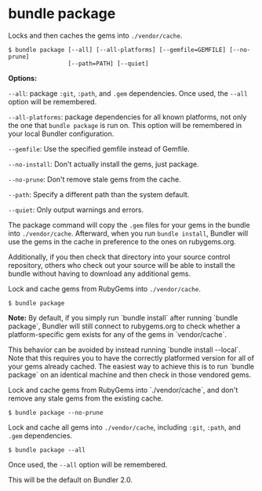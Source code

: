 # bundle package

Locks and then caches the gems into `./vendor/cache`.

```
$ bundle package [--all] [--all-platforms] [--gemfile=GEMFILE] [--no-prune]
                 [--path=PATH] [--quiet]
```

**Options:**

`--all`: package `:git`, `:path`, and `.gem` dependencies. Once used, the `--all`
option will be remembered.

`--all-platforms`: package dependencies for all known platforms, not only the one that `bundle package` is run on. This option will be remembered in your local Bundler configuration.

`--gemfile`: Use the specified gemfile instead of Gemfile.

`--no-install`: Don't actually install the gems, just package.

`--no-prune`: Don't remove stale gems from the cache.

`--path`: Specify a different path than the system default.

`--quiet`: Only output warnings and errors.

The package command will copy the `.gem` files for your gems in the bundle into
`./vendor/cache`. Afterward, when you run `bundle install`, Bundler will use the
gems in the cache in preference to the ones on rubygems.org.

Additionally, if you then check that directory into your source control repository,
others who check out your source will be able to install the bundle without having
to download any additional gems.

Lock and cache gems from RubyGems into `./vendor/cache`.

```
$ bundle package
```

<aside class="notes">
  <p>
    <b>Note:</b> By default, if you simply run `bundle install` after running `bundle package`, Bundler will still connect to rubygems.org to check whether a platform-specific gem exists for any of the gems in `vendor/cache`.
  </p>
  <p>
    This behavior can be avoided by instead running `bundle install --local`. Note that this requires you to have the correctly platformed version for all of your gems already cached. The easiest way to achieve this is to run `bundle package` on an identical machine and then check in those vendored gems.
  </p>
  <p>
    Lock and cache gems from RubyGems into `./vendor/cache`, and don't remove any stale gems from the existing cache.
  </p>
</aside>

```
$ bundle package --no-prune
```

Lock and cache all gems into `./vendor/cache`, including `:git`, `:path`, and `.gem` dependencies.

```
$ bundle package --all
```

<aside class="notes">
  Once used, the <code>--all</code> option will be remembered.

  <p>
    This will be the default on Bundler 2.0.
  </p>
</aside>
